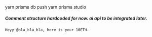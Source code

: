 yarn prisma db push
yarn prisma studio


##### Comment structure hardcoded for now. ai api to be integrated later.
``` Heyy @bla_bla_bla, here is your 10ETH. ```
